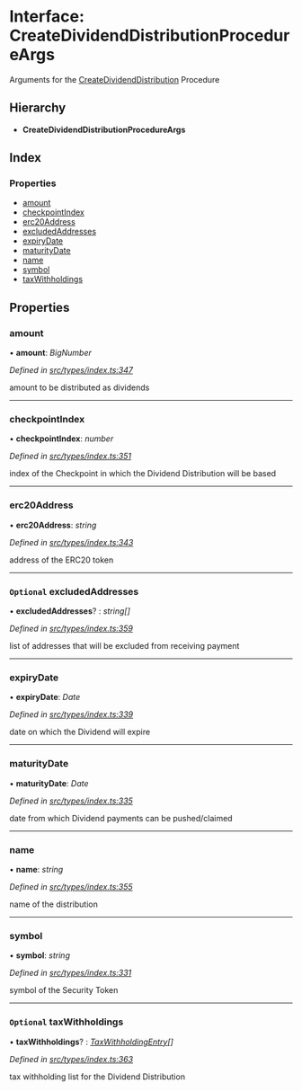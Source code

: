 # Interface: CreateDividendDistributionProcedureArgs

Arguments for the [CreateDividendDistribution](../enums/_types_index_.proceduretype.md#createdividenddistribution) Procedure

## Hierarchy

- **CreateDividendDistributionProcedureArgs**

## Index

### Properties

- [amount](_types_index_.createdividenddistributionprocedureargs.md#amount)
- [checkpointIndex](_types_index_.createdividenddistributionprocedureargs.md#checkpointindex)
- [erc20Address](_types_index_.createdividenddistributionprocedureargs.md#erc20address)
- [excludedAddresses](_types_index_.createdividenddistributionprocedureargs.md#optional-excludedaddresses)
- [expiryDate](_types_index_.createdividenddistributionprocedureargs.md#expirydate)
- [maturityDate](_types_index_.createdividenddistributionprocedureargs.md#maturitydate)
- [name](_types_index_.createdividenddistributionprocedureargs.md#name)
- [symbol](_types_index_.createdividenddistributionprocedureargs.md#symbol)
- [taxWithholdings](_types_index_.createdividenddistributionprocedureargs.md#optional-taxwithholdings)

## Properties

### amount

• **amount**: _BigNumber_

_Defined in [src/types/index.ts:347](https://github.com/PolymathNetwork/polymath-sdk/blob/d80c6e9/src/types/index.ts#L347)_

amount to be distributed as dividends

---

### checkpointIndex

• **checkpointIndex**: _number_

_Defined in [src/types/index.ts:351](https://github.com/PolymathNetwork/polymath-sdk/blob/d80c6e9/src/types/index.ts#L351)_

index of the Checkpoint in which the Dividend Distribution will be based

---

### erc20Address

• **erc20Address**: _string_

_Defined in [src/types/index.ts:343](https://github.com/PolymathNetwork/polymath-sdk/blob/d80c6e9/src/types/index.ts#L343)_

address of the ERC20 token

---

### `Optional` excludedAddresses

• **excludedAddresses**? : _string[]_

_Defined in [src/types/index.ts:359](https://github.com/PolymathNetwork/polymath-sdk/blob/d80c6e9/src/types/index.ts#L359)_

list of addresses that will be excluded from receiving payment

---

### expiryDate

• **expiryDate**: _Date_

_Defined in [src/types/index.ts:339](https://github.com/PolymathNetwork/polymath-sdk/blob/d80c6e9/src/types/index.ts#L339)_

date on which the Dividend will expire

---

### maturityDate

• **maturityDate**: _Date_

_Defined in [src/types/index.ts:335](https://github.com/PolymathNetwork/polymath-sdk/blob/d80c6e9/src/types/index.ts#L335)_

date from which Dividend payments can be pushed/claimed

---

### name

• **name**: _string_

_Defined in [src/types/index.ts:355](https://github.com/PolymathNetwork/polymath-sdk/blob/d80c6e9/src/types/index.ts#L355)_

name of the distribution

---

### symbol

• **symbol**: _string_

_Defined in [src/types/index.ts:331](https://github.com/PolymathNetwork/polymath-sdk/blob/d80c6e9/src/types/index.ts#L331)_

symbol of the Security Token

---

### `Optional` taxWithholdings

• **taxWithholdings**? : _[TaxWithholdingEntry](_types_index_.taxwithholdingentry.md)[]_

_Defined in [src/types/index.ts:363](https://github.com/PolymathNetwork/polymath-sdk/blob/d80c6e9/src/types/index.ts#L363)_

tax withholding list for the Dividend Distribution

